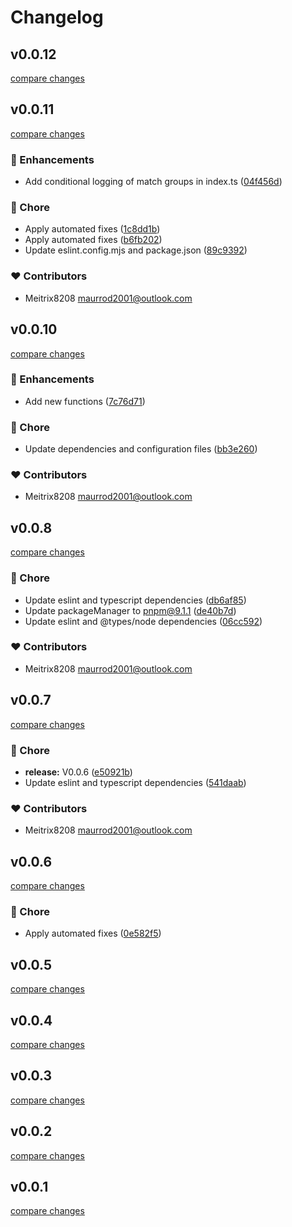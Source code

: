# Changelog

## v0.0.12

[compare changes](https://github.com/meitrix8208/unjs-rekit/compare/v0.0.11...v0.0.12)

## v0.0.11

[compare changes](https://github.com/meitrix8208/unjs-rekit/compare/v0.0.10...v0.0.11)

### 🚀 Enhancements

- Add conditional logging of match groups in index.ts ([04f456d](https://github.com/meitrix8208/unjs-rekit/commit/04f456d))

### 🏡 Chore

- Apply automated fixes ([1c8dd1b](https://github.com/meitrix8208/unjs-rekit/commit/1c8dd1b))
- Apply automated fixes ([b6fb202](https://github.com/meitrix8208/unjs-rekit/commit/b6fb202))
- Update eslint.config.mjs and package.json ([89c9392](https://github.com/meitrix8208/unjs-rekit/commit/89c9392))

### ❤️ Contributors

- Meitrix8208 <maurrod2001@outlook.com>

## v0.0.10

[compare changes](https://github.com/meitrix8208/unjs-rekit/compare/v0.0.8...v0.0.10)

### 🚀 Enhancements

- Add new functions ([7c76d71](https://github.com/meitrix8208/unjs-rekit/commit/7c76d71))

### 🏡 Chore

- Update dependencies and configuration files ([bb3e260](https://github.com/meitrix8208/unjs-rekit/commit/bb3e260))

### ❤️ Contributors

- Meitrix8208 <maurrod2001@outlook.com>

## v0.0.8

[compare changes](https://github.com/meitrix8208/unjs-rekit/compare/v0.0.7...v0.0.8)

### 🏡 Chore

- Update eslint and typescript dependencies ([db6af85](https://github.com/meitrix8208/unjs-rekit/commit/db6af85))
- Update packageManager to pnpm@9.1.1 ([de40b7d](https://github.com/meitrix8208/unjs-rekit/commit/de40b7d))
- Update eslint and @types/node dependencies ([06cc592](https://github.com/meitrix8208/unjs-rekit/commit/06cc592))

### ❤️ Contributors

- Meitrix8208 <maurrod2001@outlook.com>

## v0.0.7

[compare changes](https://github.com/meitrix8208/unjs-rekit/compare/v0.0.6...v0.0.7)

### 🏡 Chore

- **release:** V0.0.6 ([e50921b](https://github.com/meitrix8208/unjs-rekit/commit/e50921b))
- Update eslint and typescript dependencies ([541daab](https://github.com/meitrix8208/unjs-rekit/commit/541daab))

### ❤️ Contributors

- Meitrix8208 <maurrod2001@outlook.com>

## v0.0.6

[compare changes](https://github.com/meitrix8208/unjs-rekit/compare/v0.0.6...v0.0.6)

### 🏡 Chore

- Apply automated fixes ([0e582f5](https://github.com/meitrix8208/unjs-rekit/commit/0e582f5))

## v0.0.5

[compare changes](https://github.com/meitrix8208/unjs-rekit/compare/v0.0.4...v0.0.5)

## v0.0.4

[compare changes](https://github.com/meitrix8208/unjs-rekit/compare/v0.0.3...v0.0.4)

## v0.0.3

[compare changes](https://github.com/meitrix8208/unjs-rekit/compare/v0.0.2...v0.0.3)

## v0.0.2

[compare changes](https://github.com/meitrix8208/unjs-rekit/compare/v0.0.1...v0.0.2)

## v0.0.1

[compare changes](https://github.com/meitrix8208/unjs-rekit/compare/v0.0.0...v0.0.1)

